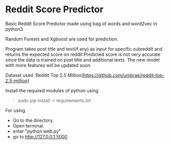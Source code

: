 # Reddit Score Predictor

Basic Reddit Score Predictor made using bag of words and word2vec in python3.

Random Forests and Xgboost are used for prediction.

Program takes post title and text(if any) as input for specific subreddit and returns the expected score on reddit
Predicted score is not very accurate since the data is trained on post title and additional texts.
The new model with more features will be updated soon.

Dataset used :Reddit Top 2.5 Million(https://github.com/umbrae/reddit-top-2.5-million)

Install the required modules of python using 
> sudo pip install -r requirements.txt

For using

* Go to the directory.
* Open terminal.
* enter "python web.py" 
* go to http://127.0.0.1:5000
